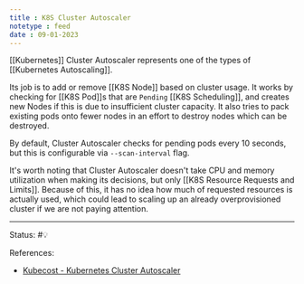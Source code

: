 ```yaml
---
title : K8S Cluster Autoscaler
notetype : feed
date : 09-01-2023
---
```


[[Kubernetes]] Cluster Autoscaler represents one of the types of [[Kubernetes Autoscaling]].

Its job is to add or remove [[K8S Node]] based on cluster usage. It works by checking for [[K8S Pod]]s that are `Pending` [[K8S Scheduling]], and creates new Nodes if this is due to insufficient cluster capacity. It also tries to pack existing pods onto fewer nodes in an effort to destroy nodes which can be destroyed.

By default, Cluster Autoscaler checks for pending pods every 10 seconds, but this is configurable via `--scan-interval` flag.

It's worth noting that Cluster Autoscaler doesn't take CPU and memory utilization when making its decisions, but only [[K8S Resource Requests and Limits]]. Because of this, it has no idea how much of requested resources is actually used, which could lead to scaling up an already overprovisioned cluster if we are not paying attention.



-----

Status: #💡 

References:
-  [Kubecost - Kubernetes Cluster Autoscaler](https://www.kubecost.com/kubernetes-autoscaling/kubernetes-cluster-autoscaler/)
